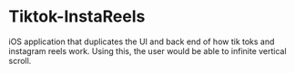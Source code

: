 # Tiktok-InstaReels

iOS application that duplicates the UI and back end of how tik toks and instagram reels work. Using this, the user would be able to infinite vertical scroll. 
